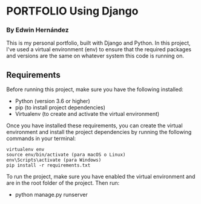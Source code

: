 # PORTFOLIO Using Django
### By Edwin Hernández
This is my personal portfolio, built with Django and Python. In this project, I've used a virtual environment (env) to ensure that the required packages and versions are the same on whatever system this code is running on.


## Requirements

Before running this project, make sure you have the following installed:

- Python (version 3.6 or higher)
- pip (to install project dependencies)
- Virtualenv (to create and activate the virtual environment)

Once you have installed these requirements, you can create the virtual environment and install the project dependencies by running the following commands in your terminal:

```
virtualenv env
source env/bin/activate (para macOS o Linux)
env\Scripts\activate (para Windows)
pip install -r requirements.txt
```


To run the project, make sure you have enabled the virtual environment and are in the root folder of the project. Then run:

- python manage.py runserver
